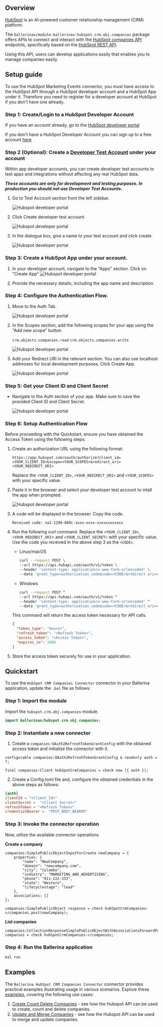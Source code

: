 ## Overview
[HubSpot](https://www.hubspot.com) is an AI-powered customer relationship management (CRM) platform. 

The `ballerinax/module-ballerinax-hubspot.crm.obj.companies` package offers APIs to connect and interact with the [HubSpot companies API](https://api.hubapi.com/crm/v3/objects/companies) endpoints, specifically based on the [HubSpot REST API](https://developers.hubspot.com/docs/reference/api/crm/objects/companies).

Using this API, users can develop applications easily that enables you to manage companies easily.

## Setup guide

To use the HubSpot Marketing Events connector, you must have access to the HubSpot API through a HubSpot developer account and a HubSpot App under it. Therefore you need to register for a developer account at HubSpot if you don't have one already.

### Step 1: Create/Login to a HubSpot Developer Account

If you have an account already, go to the [HubSpot developer portal](https://app.hubspot.com/)

If you don't have a HubSpot Developer Account you can sign up to a free account [here](https://developers.hubspot.com/get-started)

### Step 2 (Optional): Create a [Developer Test Account](https://developers.hubspot.com/beta-docs/getting-started/account-types#developer-test-accounts) under your account

Within app developer accounts, you can create developer test accounts to test apps and integrations without affecting any real HubSpot data.

**_These accounts are only for development and testing purposes. In production you should not use Developer Test Accounts._**

1. Go to Test Account section from the left sidebar.

    ![Hubspot developer portal](https://raw.githubusercontent.com/ballerina-platform/module-ballerinax-hubspot.crm.object.companies/main/docs/resources/test_acc_1.png)

2. Click Create developer test account.

    ![Hubspot developer portal](https://raw.githubusercontent.com/ballerina-platform/module-ballerinax-hubspot.crm.object.companies/main/docs/resources/test_acc_2.png)


3. In the dialogue box, give a name to your test account and click create.

    ![Hubspot developer portal](https://raw.githubusercontent.com/ballerina-platform/module-ballerinax-hubspot.crm.object.companies/main/docs/resources/test_acc_3.png)


### Step 3: Create a HubSpot App under your account.

1. In your developer account, navigate to the "Apps" section. Click on "Create App"
   ![Hubspot developer portal](https://raw.githubusercontent.com/ballerina-platform/module-ballerinax-hubspot.crm.object.companies/main/docs/resources/create_app_1.png)


2. Provide the necessary details, including the app name and description.

### Step 4: Configure the Authentication Flow.

1. Move to the Auth Tab.


   ![Hubspot developer portal](https://raw.githubusercontent.com/ballerina-platform/module-ballerinax-hubspot.crm.object.companies/main/docs/resources/create_app_2.png)


2. In the Scopes section, add the following scopes for your app using the "Add new scope" button.

   `crm.objects.companies.read`
   `crm.objects.companies.write`

   ![Hubspot developer portal](https://raw.githubusercontent.com/ballerina-platform/module-ballerinax-hubspot.crm.object.companies/main/docs/resources/scope_set.png)


4. Add your Redirect URI in the relevant section. You can also use localhost addresses for local development purposes. Click Create App.

   ![Hubspot developer portal](https://raw.githubusercontent.com/ballerina-platform/module-ballerinax-hubspot.crm.object.companies/main/docs/resources/create_app_final.png)


### Step 5: Get your Client ID and Client Secret

- Navigate to the Auth section of your app. Make sure to save the provided Client ID and Client Secret.

   ![Hubspot developer portal](https://raw.githubusercontent.com/ballerina-platform/module-ballerinax-hubspot.crm.object.companies/main/docs/resources/get_credentials.png)


### Step 6: Setup Authentication Flow

Before proceeding with the Quickstart, ensure you have obtained the Access Token using the following steps:

1. Create an authorization URL using the following format:

   ```
   https://app.hubspot.com/oauth/authorize?client_id=<YOUR_CLIENT_ID>&scope=<YOUR_SCOPES>&redirect_uri=<YOUR_REDIRECT_URI>
   ```

   Replace the `<YOUR_CLIENT_ID>`, `<YOUR_REDIRECT_URI>` and `<YOUR_SCOPES>` with your specific value.

2. Paste it in the browser and select your developer test account to intall the app when prompted.
    
   ![Hubspot developer portal](https://raw.githubusercontent.com/ballerina-platform/module-ballerinax-hubspot.crm.object.companies/main/docs/resources/install_app.png)

3. A code will be displayed in the browser. Copy the code.

   ```
   Received code: na1-129d-860c-xxxx-xxxx-xxxxxxxxxxxx
   ```

4. Run the following curl command. Replace the `<YOUR_CLIENT_ID>`, `<YOUR_REDIRECT_URI`> and `<YOUR_CLIENT_SECRET>` with your specific value. Use the code you received in the above step 3 as the `<CODE>`.

   - Linux/macOS

     ```bash
     curl --request POST \
     --url https://api.hubapi.com/oauth/v1/token \
     --header 'content-type: application/x-www-form-urlencoded' \
     --data 'grant_type=authorization_code&code=<CODE>&redirect_uri=<YOUR_REDIRECT_URI>&client_id=<YOUR_CLIENT_ID>&client_secret=<YOUR_CLIENT_SECRET>'
     ```

   - Windows

     ```bash
     curl --request POST ^
     --url https://api.hubapi.com/oauth/v1/token ^
     --header 'content-type: application/x-www-form-urlencoded' ^
     --data 'grant_type=authorization_code&code=<CODE>&redirect_uri=<YOUR_REDIRECT_URI>&client_id=<YOUR_CLIENT_ID>&client_secret=<YOUR_CLIENT_SECRET>'
     ```

   This command will return the access token necessary for API calls.

   ```json
   {
     "token_type": "bearer",
     "refresh_token": "<Refresh Token>",
     "access_token": "<Access Token>",
     "expires_in": 1800
   }
   ```

5. Store the access token securely for use in your application.

## Quickstart

To use the `HubSpot CRM Companies Connector` connector in your Ballerina application, update the `.bal` file as follows:

### Step 1: Import the module

Import the `hubspot.crm.obj.companies` module.

````java
import ballerinax/hubspot.crm.obj.companies;
````

### Step 2: Instantiate a new connector

1. Create a `companies:OAuth2RefreshTokenGrantConfig` with the obtained access token and initialize the connector with it.

````ballerina
configurable companies:OAuth2RefreshTokenGrantConfig & readonly auth = ?;

final companies:Client hubSpotCrmCompanies = check new ({ auth });
````

2. Create a Config.toml file and, configure the obtained credentials in the above steps as follows:

````toml
[auth]
clientId = "<Client Id>"
clientSecret =  "<Client Secret>"
refreshToken = "<Refresh Token>"
credentialBearer =  "POST_BODY_BEARER"
````

### Step 3: Invoke the connector operation

Now, utilize the available connector operations.

**Create a company**

```ballerina
companies:SimplePublicObjectInputForCreate newCompany = {
    properties: {
        "name": "NewCompany",
        "domain": "newcompany.com",
        "city": "Colombo",
        "industry": "MARKETING_AND_ADVERTISING",
        "phone": "011-222-333",
        "state": "Western",
        "lifecyclestage": "lead"
    },
    associations: []
};

companies:SimplePublicObject response = check hubSpotCrmCompanies->/companies.post(newCompany);

```

**List companies**

```ballerina
companies:CollectionResponseSimplePublicObjectWithAssociationsForwardPaging companies = check hubSpotCrmCompanies->/companies;

```

### Step 4: Run the Ballerina application

````bash
bal run
````


## Examples

The `Ballerina HubSpot CRM Companies Connector` connector provides practical examples illustrating usage in various scenarios. Explore these [examples](https://github.com/module-ballerinax-hubspot.crm.object.companies/tree/main/examples/), covering the following use cases:

1. [Create Count Delete Companies](https://github.com/ballerina-platform/module-ballerinax-hubspot.crm.object.companies/tree/main/examples/Company_create_count_delete) - see how the Hubspot API can be used to create, count and delete companies.
2. [Update and Merge Companies](https://github.com/ballerina-platform/module-ballerinax-hubspot.crm.object.companies/tree/main/examples/Company_update_merge) - see how the Hubspot API can be used to merge and update companies.